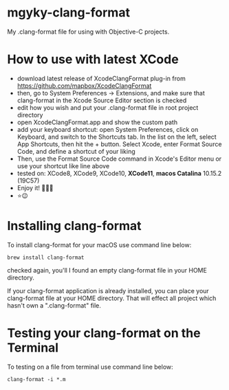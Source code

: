# mgyky-clang-format

My .clang-format file for using with Objective-C projects.

# How to use with latest XCode

* download latest release of XcodeClangFormat plug-in from https://github.com/mapbox/XcodeClangFormat
* then, go to System Preferences → Extensions, and make sure that clang-format in the Xcode Source Editor section is checked
* edit how you wish and put your .clang-format file in root project directory
* open XcodeClangFormat.app and show the custom path
* add your keyboard shortcut: open System Preferences, click on Keyboard, and switch to the Shortcuts tab. In the list on the left, select App Shortcuts, then hit the + button. Select Xcode, enter Format Source Code, and define a shortcut of your liking
* Then, use the Format Source Code command in Xcode's Editor menu or use your shortcut like line above
* tested on: XCode8, XCode9, XCode10, **XCode11**, **macos Catalina** 10.15.2 (19C57)
* Enjoy it! 🎉🎉🎉
* ⭐️😉


# Installing clang-format

To install clang-format for your macOS use command line below:

```
brew install clang-format
```

checked again, you'll I found an empty clang-format file in your HOME directory.

If your clang-format application is already installed, you can place your clang-format file at your HOME directory. That will effect all project which hasn't own a ".clang-format" file.


# Testing your clang-format on the Terminal

To testing on a file from terminal use command line below:

```
clang-format -i *.m
```





